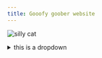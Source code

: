 ```yaml
---
title: Gooofy goober website 
---
```


![silly cat](https://user-images.githubusercontent.com/116044305/235366049-f0a1b90f-7df1-425c-8eeb-e3badc1998f8.png)


<details>
      <summary>this is a dropdown</summary>
      <br>
      this is stuff in the dropdown 
      [this is a link to the about me page](EpicSiteTest/aboutThisSite.md)
    </details>
